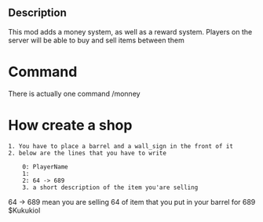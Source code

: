 ## Description

This mod adds a money system, as well as a reward system.
Players on the server will be able to buy and sell items between them

# Command

There is actually one command /monney

# How create a shop

    1. You have to place a barrel and a wall_sign in the front of it
    2. below are the lines that you have to write
    
        0: PlayerName
        1:
        2: 64 -> 689
        3. a short description of the item you'are selling

64 -> 689 mean you are selling 64 of item that you put in your barrel for 689 $Kukukiol

